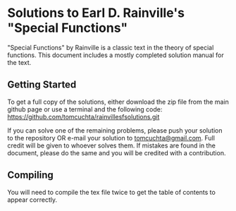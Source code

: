 # Solutions to Earl D. Rainville's "Special Functions"

"Special Functions" by Rainville is a classic text in the theory of special functions. This document includes a mostly completed solution manual for the text.

## Getting Started

To get a full copy of the solutions, either download the zip file from the main github page or use a terminal and the following code:
https://github.com/tomcuchta/rainvillesfsolutions.git

If you can solve one of the remaining problems, please push your solution to the repository OR e-mail your solution to tomcuchta@gmail.com. Full credit will be given to whoever solves them. If mistakes are found in the document, please do the same and you will be credited with a contribution.

## Compiling

You will need to compile the tex file twice to get the table of contents to appear correctly.
